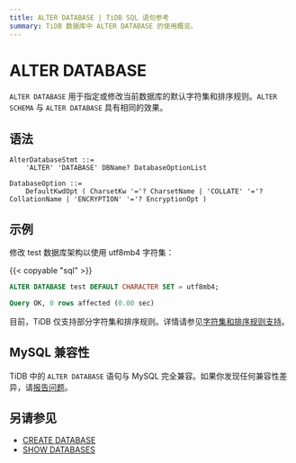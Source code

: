 ```yaml
---
title: ALTER DATABASE | TiDB SQL 语句参考
summary: TiDB 数据库中 ALTER DATABASE 的使用概览。
---
```


# ALTER DATABASE

`ALTER DATABASE` 用于指定或修改当前数据库的默认字符集和排序规则。`ALTER SCHEMA` 与 `ALTER DATABASE` 具有相同的效果。

## 语法

```ebnf+diagram
AlterDatabaseStmt ::=
    'ALTER' 'DATABASE' DBName? DatabaseOptionList

DatabaseOption ::=
    DefaultKwdOpt ( CharsetKw '='? CharsetName | 'COLLATE' '='? CollationName | 'ENCRYPTION' '='? EncryptionOpt )
```

## 示例

修改 test 数据库架构以使用 utf8mb4 字符集：

{{< copyable "sql" >}}

```sql
ALTER DATABASE test DEFAULT CHARACTER SET = utf8mb4;
```

```sql
Query OK, 0 rows affected (0.00 sec)
```

目前，TiDB 仅支持部分字符集和排序规则。详情请参见[字符集和排序规则支持](/character-set-and-collation.md)。

## MySQL 兼容性

TiDB 中的 `ALTER DATABASE` 语句与 MySQL 完全兼容。如果你发现任何兼容性差异，请[报告问题](https://docs.pingcap.com/tidb/stable/support)。

## 另请参见

* [CREATE DATABASE](/sql-statements/sql-statement-create-database.md)
* [SHOW DATABASES](/sql-statements/sql-statement-show-databases.md)
